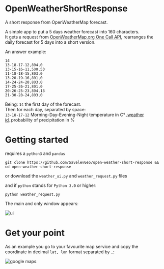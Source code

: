 # OpenWeatherShortResponse
A short response from OpenWeatherMap forecast.

A simple app to put a 5 days weather forecast into 160 characters.<br />
It gets a request from [OpenWeatherMap.org One Call API](https://openweathermap.org/api/one-call-api), rearranges the daily forecast for 5 days into a short version.

An answer example:
```
14                  
13-18-17-12,804,0   
13-15-16-11,500,53
11-18-18-15,803,0
13-20-19-16,801,0
14-24-24-20,803,0
17-25-26-21,801,0
20-26-25-23,804,13
21-30-28-24,803,0
```
Being: `14` the first day of the forecast.<br />
Then for each day, separated by space:<br />
`13-18-17-12` Morning-Day-Evening-Night temperature in C&deg;`,`[weather id](https://openweathermap.org/weather-conditions#Weather-Condition-Codes-2)`,`probability of precipitation in %

# Getting started
requires a `python3` and `pandas`

    git clone https://github.com/SavelevGeo/open-weather-short-response && cd open-weather-short-response
or download the `weather_ui.py` and `weather_request.py` files

and if `python` stands for `Python 3.0` or higher:

    python weather_request.py

The main and only window appears:

![ui](https://user-images.githubusercontent.com/57714410/156938215-1b51b1e7-48a7-4d41-a4ac-1a9c171d3f2e.png)

# Get your point
As an example you go to your favourite map service and copy the coordinate in decimal `lat, lon` format separated by `,`:

![google maps](https://user-images.githubusercontent.com/57714410/156938376-5b3c1ed9-6bf5-4d78-8d71-2a363ac2271a.png)
